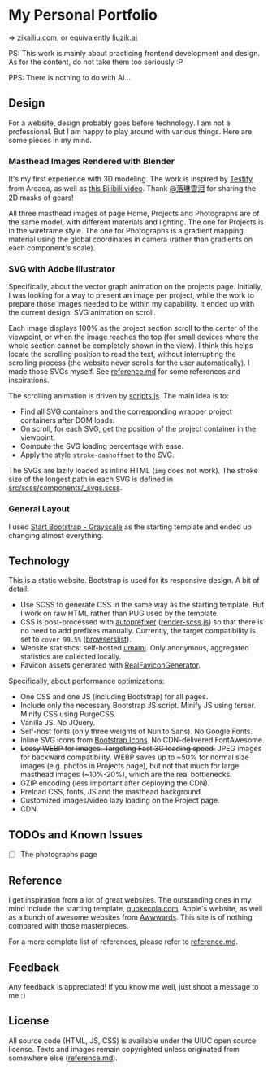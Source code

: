 My Personal Portfolio
=====================

=> [zikailiu.com](https://zikailiu.com), or equivalently [liuzik.ai](https://liuzik.ai)

PS: This work is mainly about practicing frontend development and design. As for the content, do not take them too
seriously :P

PPS: There is nothing to do with AI...

## Design

For a website, design probably goes before technology.
I am not a professional. But I am happy to play around with various things.
Here are some pieces in my mind.

### Masthead Images Rendered with Blender

It's my first experience with 3D modeling.
The work is inspired by [Testify](https://www.youtube.com/watch?v=xkUN_9HFNPg) from Arcaea, as well
as [this Bilibili video](https://www.bilibili.com/video/BV1TS4y1W7sX).
Thank [@落琳雪泪](https://space.bilibili.com/36263054) for sharing the 2D masks of gears!

All three masthead images of page Home, Projects and Photographs are of the same model, with different materials
and lighting.
The one for Projects is in the wireframe style.
The one for Photographs is a gradient mapping material using the global coordinates in camera (rather than gradients
on each component's scale).

### SVG with Adobe Illustrator

Specifically, about the vector graph animation on the projects page.
Initially, I was looking for a way to present an image per project, while the work to prepare those images needed to be
within my capability.
It ended up with the current design: SVG animation on scroll.

Each image displays 100% as the project section scroll to the center of the viewpoint, or when the image reaches the top
(for small devices where the whole section cannot be completely shown in the view).
I think this helps locate the scrolling position to read the text, without interrupting the scrolling process
(the website never scrolls for the user automatically).
I made those SVGs myself. See [reference.md](reference.md) for some references and inspirations.

The scrolling animation is driven by [scripts.js](src/js/scripts.js). The main idea is to:

* Find all SVG containers and the corresponding wrapper project containers after DOM loads.
* On scroll, for each SVG, get the position of the project container in the viewpoint.
* Compute the SVG loading percentage with ease.
* Apply the style `stroke-dashoffset` to the SVG.

The SVGs are lazily loaded as inline HTML (`img` does not work).
The stroke size of the longest path in each SVG is defined
in [src/scss/components/_svgs.scss](src/scss/components/_svgs.scss).

### General Layout

I used [Start Bootstrap - Grayscale](https://github.com/StartBootstrap/startbootstrap-grayscale) as the starting
template and ended up changing almost everything.

## Technology

This is a static website. Bootstrap is used for its responsive design. A bit of detail:

* Use SCSS to generate CSS in the same way as the starting template. But I work on raw HTML rather than PUG used by
  the template.
* CSS is post-processed
  with [autoprefixer](https://github.com/postcss/autoprefixer) ([render-scss.js](scripts/render-scss.js))
  so that there is no need to add prefixes manually. Currently, the target compatibility is set
  to `cover 99.5%` ([browserslist](https://github.com/browserslist/browserslist)).
* Website statistics: self-hosted [umami](https://umami.is). Only anonymous, aggregated statistics are collected
  locally.
* Favicon assets generated with [RealFaviconGenerator](https://realfavicongenerator.net/#).

Specifically, about performance optimizations:

* One CSS and one JS (including Bootstrap) for all pages.
* Include only the necessary Bootstrap JS script. Minify JS using terser. Minify CSS using PurgeCSS.
* Vanilla JS. No JQuery.
* Self-host fonts (only three weights of Nunito Sans). No Google Fonts.
* Inline SVG icons from [Bootstrap Icons](https://icons.getbootstrap.com). No CDN-delivered FontAwesome.
* ~~Lossy WEBP for images. Targeting Fast 3G loading speed.~~ JPEG images for backward compatibility. WEBP saves up to ~50% for normal size images (e.g. photos in Projects page), but not that much for large masthead images (~10%-20%), which are the real bottlenecks.
* GZIP encoding (less important after deploying the CDN).
* Preload CSS, fonts, JS and the masthead background.
* Customized images/video lazy loading on the Project page.
* CDN.

## TODOs and Known Issues

- [ ] The photographs page

## Reference

I get inspiration from a lot of great websites. The outstanding ones in my mind include the starting template,
[quokecola.com](https://github.com/QuokeCola/QuokeCola.github.io), Apple's website, as well as a bunch of
awesome websites from [Awwwards](https://www.awwwards.com). This site is of nothing compared with those masterpieces.

For a more complete list of references, please refer to [reference.md](reference.md).

## Feedback

Any feedback is appreciated! If you know me well, just shoot a message to me :)

## License

All source code (HTML, JS, CSS) is available under the UIUC open source license. Texts and images remain copyrighted
unless originated from somewhere else ([reference.md](reference.md)).

